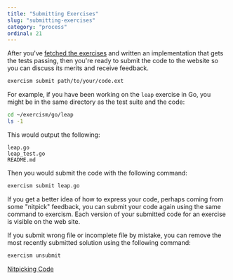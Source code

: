 ```yaml
---
title: "Submitting Exercises"
slug: "submitting-exercises"
category: "process"
ordinal: 21
---
```


After you've [fetched the exercises](/fetching-exercises.html) and written an implementation that gets the tests passing, then you're ready to submit the code to the website so you can discuss its merits and receive feedback.

```bash
exercism submit path/to/your/code.ext
```

For example, if you have been working on the `leap` exercise in Go, you might be in the same directory as the test suite and the code:

```bash
cd ~/exercism/go/leap
ls -1
```

This would output the following:
```
leap.go
leap_test.go
README.md
```

Then you would submit the code with the following command:

```bash
exercism submit leap.go
```

If you get a better idea of how to express your code, perhaps coming from
some "nitpick" feedback, you can submit your code again using the same
command to exercism.  Each version of your submitted code for an exercise
is visible on the web site.

If you submit wrong file or incomplete file by mistake, you can remove the
most recently submitted solution using the following command:

```bash
exercism unsubmit
```


<a class="secondary-button" href="nitpicking-code.html">Nitpicking Code</a>
